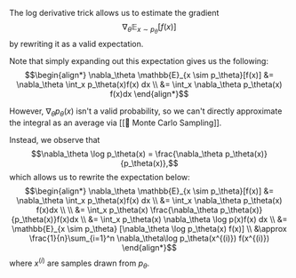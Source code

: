 The log derivative trick allows us to estimate the gradient $$\nabla_\theta \mathbb{E}_{x \sim p_\theta} [f(x)]$$ by rewriting it as a valid expectation.

Note that simply expanding out this expectation gives us the following: $$\begin{align*} \nabla_\theta \mathbb{E}_{x \sim p_\theta}[f(x)] &= \nabla_\theta \int_x p_\theta(x)f(x) dx \\ &= \int_x \nabla_\theta p_\theta(x) f(x)dx \end{align*}$$

However, $\nabla_\theta p_\theta(x)$ isn't a valid probability, so we can't directly approximate the integral as an average via [[🤔 Monte Carlo Sampling]].

Instead, we observe that $$\nabla_\theta \log p_\theta(x) = \frac{\nabla_\theta p_\theta(x)}{p_\theta(x)},$$ which allows us to rewrite the expectation below: $$\begin{align*} \nabla_\theta \mathbb{E}_{x \sim p_\theta}[f(x)] &= \nabla_\theta \int_x p_\theta(x)f(x) dx \\ &= \int_x \nabla_\theta p_\theta(x) f(x)dx \\ \\ &= \int_x p_\theta(x) \frac{\nabla_\theta p_\theta(x)}{p_\theta(x)}f(x)dx \\ &= \int_x p_\theta(x) \nabla_\theta \log p(x)f(x) dx \\ &= \mathbb{E}_{x \sim p_\theta} [\nabla_\theta \log p_\theta(x) f(x)] \\ &\approx \frac{1}{n}\sum_{i=1}^n \nabla_\theta\log p_\theta(x^{(i)}) f(x^{(i)}) \end{align*}$$ where $x^{(i)}$ are samples drawn from $p_\theta$.